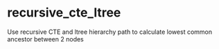 # recursive_cte_ltree
Use recursive CTE and ltree hierarchy path to calculate lowest common ancestor between 2 nodes
